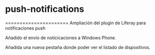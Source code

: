 # push-notifications
======================
Ampliación del plugin de Liferay para notificaciones push

Añadido el envío de noticicaciones a Windows Phone.


Añadida una nueva pestaña donde poder ver el listado de dispositivos.

